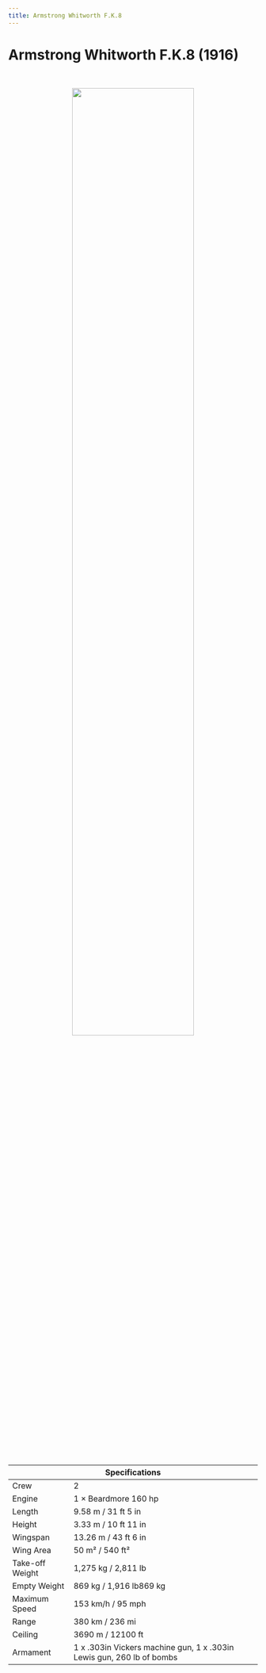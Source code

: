 ```yaml
---
title: Armstrong Whitworth F.K.8
---
```


<h1 class="center-header">Armstrong Whitworth F.K.8 (1916)</h1>

<br>

<p align="center">
  <img src="../images/armstrong_whitworth_fk8.jpg" width="70%">
</p>

<br>

<table class="table_component">
  <thead>
    <tr>
      <th colspan="2" class="header">Specifications</th>
    </tr>
  </thead>
  <tbody>
    <tr>
      <td>Crew</td>
      <td>2</td>
    </tr>
    <tr>
      <td>Engine</td>
      <td>1 × Beardmore 160 hp</td>
    </tr>
    <tr>
      <td>Length</td>
      <td>9.58 m / 31 ft 5 in</td>
    </tr>
    <tr>
      <td>Height</td>
      <td>3.33 m / 10 ft 11 in</td>
    </tr>
    <tr>
      <td>Wingspan</td>
      <td>13.26 m / 43 ft 6 in</td>
    </tr>
    <tr>
      <td>Wing Area</td>
      <td>50 m² / 540 ft²</td>
    </tr>
    <tr>
      <td>Take-off Weight</td>
      <td>1,275 kg / 2,811 lb</td>
    </tr>
    <tr>
      <td>Empty Weight</td>
      <td>869 kg / 1,916 lb869 kg</td>
    </tr>
    <tr>
      <td>Maximum Speed</td>
      <td>153 km/h / 95 mph</td>
    </tr>
    <tr>
      <td>Range</td>
      <td>380 km / 236 mi</td>
    </tr>
    <tr>
      <td>Ceiling</td>
      <td>3690 m / 12100 ft</td>
    </tr>
    <tr>
      <td>Armament</td>
      <td>1 x .303in Vickers machine gun, 1 x .303in Lewis gun, 260 lb of bombs</td>
    </tr>
  </tbody>
</table>

<br>